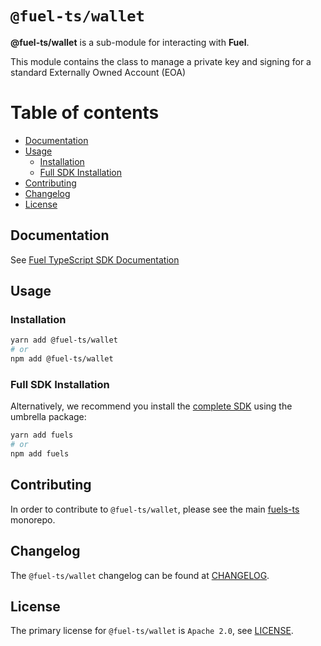 # `@fuel-ts/wallet`

**@fuel-ts/wallet** is a sub-module for interacting with **Fuel**.

This module contains the class to manage a private key and signing for a standard Externally Owned Account (EOA)

# Table of contents

- [Documentation](#documentation)
- [Usage](#usage)
  - [Installation](#installation)
  - [Full SDK Installation](#full-sdk-installation)
- [Contributing](#contributing)
- [Changelog](#changelog)
- [License](#license)


## Documentation

See [Fuel TypeScript SDK Documentation](https://fuellabs.github.io/fuels-ts/)

## Usage

### Installation

```sh
yarn add @fuel-ts/wallet
# or
npm add @fuel-ts/wallet
```

### Full SDK Installation

Alternatively, we recommend you install the [complete SDK](https://github.com/FuelLabs/fuels-ts) using the umbrella package:

```sh
yarn add fuels
# or
npm add fuels
```

## Contributing

In order to contribute to `@fuel-ts/wallet`, please see the main [fuels-ts](https://github.com/FuelLabs/fuels-ts) monorepo.

## Changelog

The `@fuel-ts/wallet` changelog can be found at [CHANGELOG](./CHANGELOG.md).

## License

The primary license for `@fuel-ts/wallet` is `Apache 2.0`, see [LICENSE](./LICENSE).